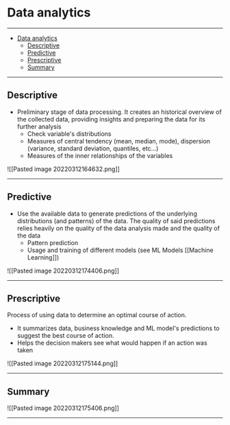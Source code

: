 # Data analytics

---

- [Data analytics](#data-analytics)
  - [Descriptive](#descriptive)
  - [Predictive](#predictive)
  - [Prescriptive](#prescriptive)
  - [Summary](#summary)

---

## Descriptive

- Preliminary stage of data processing. It creates an historical overview of the collected data, providing insights and preparing the data for its further analysis
  - Check variable's distributions
  - Measures of central tendency (mean, median, mode), dispersion (variance, standard deviation, quantiles, etc...)
  - Measures of the inner relationships of the variables

![[Pasted image 20220312164632.png]]

---

## Predictive

- Use the available data to generate predictions of the underlying distributions (and patterns) of the data. The quality of said predictions relies heavily on the quality of the data analysis made and the quality of the data
  - Pattern prediction
  - Usage and training of different models (see ML Models [[Machine Learning]])

![[Pasted image 20220312174406.png]]

---

## Prescriptive

Process of using data to determine an optimal course of action.

- It summarizes data, business knowledge and ML model's predictions to suggest the best course of action.
- Helps the decision makers see what would happen if an action was taken

![[Pasted image 20220312175144.png]]

---

## Summary

![[Pasted image 20220312175406.png]]

---
